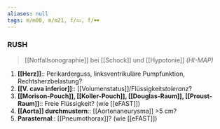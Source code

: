```yaml
---
aliases: null
tags: m/m00, m/m21, f/💤, f/🕶️
---
```

### RUSH
> [[Notfallsonographie]] bei [[Schock]] und [[Hypotonie]] *(HI-MAP)*
1. **[[Herz]]**:: Perikarderguss, linksventrikuläre Pumpfunktion, Rechtsherzbelastung?
2. **[[V. cava inferior]]**:: [[Volumenstatus]]/Flüssigkeits*toleranz*?
3. **[[Morison-Pouch]], [[Koller-Pouch]], [[Douglas-Raum]], [[Proust-Raum]]**:: Freie Flüssigkeit? (wie [[eFAST]])
4. **[[Aorta]] durchmustern**:: [[Aortenaneurysma]] >5 cm?
5. **Parasternal**:: [[Pneumothorax]]? (wie [[eFAST]])